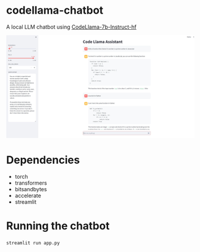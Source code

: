 # codellama-chatbot
A local LLM chatbot using [CodeLlama-7b-Instruct-hf](https://huggingface.co/codellama/CodeLlama-7b-Instruct-hf)

![Screenshot](chatbot_example.jpg)

# Dependencies
- torch
- transformers
- bitsandbytes
- accelerate
- streamlit


# Running the chatbot
`streamlit run app.py`
